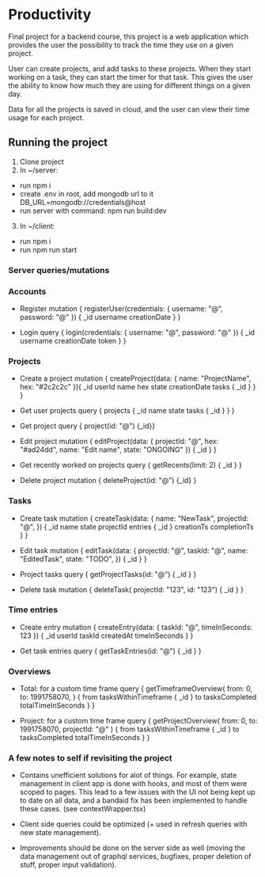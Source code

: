 # Productivity

Final project for a backend course, this project is a web application which provides the user the possibility to
track the time they use on a given project.

User can create projects, and add tasks to these projects. When they start working on
a task, they can start the timer for that task. This gives the user the ability to
know how much they are using for different things on a given day.

Data for all the projects is saved in cloud, and the user can view their time usage
for each project.

## Running the project

1. Clone project
2. In ~/server:

- run npm i
- create .env in root, add mongodb url to it
  DB_URL=mongodb://credentials@host
- run server with command: npm run build:dev

3. In ~/client:

- run npm i
- run npm run start

### Server queries/mutations

### Accounts

- Register
  mutation {
  registerUser(credentials: {
  username: "@",
  password: "@"
  }) {
  \_id
  username
  creationDate
  }
  }

- Login
  query {
  login(credentials: {
  username: "@",
  password: "@"
  }) {
  \_id
  username
  creationDate
  token
  }
  }

### Projects

- Create a project
  mutation {
  createProject(data: {
  name: "ProjectName",
  hex: "#2c2c2c"
  }){
  \_id
  userId
  name
  hex
  state
  creationDate
  tasks {
  \_id
  }
  }
  }

- Get user projects
  query {
  projects {
  \_id
  name
  state
  tasks {
  \_id
  }
  }
  }

- Get project
  query { project(id: "@") {\_id}}

- Edit project
  mutation {
  editProject(data: {
  projectId: "@",
  hex: "#ad24dd",
  name: "Edit name",
  state: "ONGOING"
  }) {
  \_id
  }
  }

- Get recently worked on projects
  query {
  getRecents(limit: 2) {
  \_id
  }
  }

- Delete project
  mutation { deleteProject(id: "@") {\_id} }

### Tasks

- Create task
  mutation {
  createTask(data: {
  name: "NewTask",
  projectId: "@",
  }) {
  \_id
  name
  state
  projectId
  entries {
  \_id
  }
  creationTs
  completionTs
  }
  }

- Edit task
  mutation {
  editTask(data: {
  projectId: "@",
  taskId: "@",
  name: "EditedTask",
  state: "TODO",
  }) {
  \_id
  }
  }

- Project tasks
  query {
  getProjectTasks(id: "@") {
  \_id
  }
  }

- Delete task
  mutation {
  deleteTask(
  projectId: "123",
  id: "123") {
  \_id
  }
  }

### Time entries

- Create entry
  mutation {
  createEntry(data: {
  taskId: "@",
  timeInSeconds: 123
  }) {
  \_id
  userId
  taskId
  createdAt
  timeInSeconds
  }
  }

- Get task entries
  query {
  getTaskEntries(id: "@") { \_id }
  }

### Overviews

- Total: for a custom time frame
  query {
  getTimeframeOverview(
  from: 0,
  to: 1991758070,
  ) {
  from
  tasksWithinTimeframe {
  \_id
  }
  to
  tasksCompleted
  totalTimeInSeconds
  }
  }

- Project: for a custom time frame
  query {
  getProjectOverview(
  from: 0,
  to: 1991758070,
  projectId: "@"
  ) {
  from
  tasksWithinTimeframe {
  \_id
  }
  to
  tasksCompleted
  totalTimeInSeconds
  }
  }

### A few notes to self if revisiting the project

- Contains unefficient solutions for alot of things. For example, state management in client app is
  done with hooks, and most of them were scoped to pages. This lead to a few issues with the UI not
  being kept up to date on all data, and a bandaid fix has been implemented to handle these cases.
  (see contextWrapper.tsx)

- Client side queries could be optimized (+ used in refresh queries with new state management).

- Improvements should be done on the server side as well (moving the data management
  out of graphql services, bugfixes, proper deletion of stuff, proper input validation).

